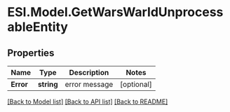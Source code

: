 # ESI.Model.GetWarsWarIdUnprocessableEntity
## Properties

Name | Type | Description | Notes
------------ | ------------- | ------------- | -------------
**Error** | **string** | error message | [optional] 

[[Back to Model list]](../README.md#documentation-for-models) [[Back to API list]](../README.md#documentation-for-api-endpoints) [[Back to README]](../README.md)

